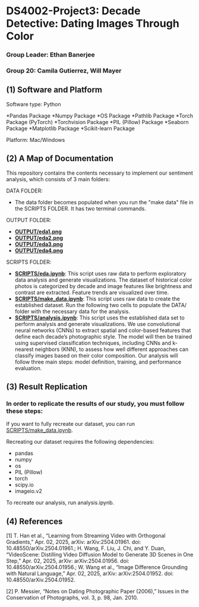 # DS4002-Project3: Decade Detective: Dating Images Through Color    
### Group Leader: Ethan Banerjee
### Group 20: Camila Gutierrez, Will Mayer

## (1) Software and Platform
Software type: Python 

*Pandas Package
*Numpy Package
*OS Package
*Pathlib Package
*Torch Package (PyTorch)
*Torchvision Package
*PIL (Pillow) Package
*Seaborn Package
*Matplotlib Package
*Scikit-learn Package
 

Platform: Mac/Windows
## (2) A Map of Documentation
This repository contains the contents necessary to implement our sentiment analysis, which consists of 3 main folders:

DATA FOLDER: 
* The data folder becomes populated when you run the "make data" file in the SCRIPTS FOLDER. It has two terminal commands.   

OUTPUT FOLDER: 
* **[OUTPUT/eda1.png](OUTPUT/eda1.png)**
* **[OUTPUT/eda2.png](OUTPUT/eda2.png)**
* **[OUTPUT/eda3.png](OUTPUT/eda3.png)**
* **[OUTPUT/eda4.png](OUTPUT/eda4.png)**


SCRIPTS FOLDER:
* **[SCRIPTS/eda.ipynb](SCRIPTS/eda.ipynb)**: This script uses raw data to perform exploratory data analysis and generate visualizations. The dataset of historical color photos is categorized by decade and image features like brightness and contrast are extracted. Feature trends are visualized over time. 
* **[SCRIPTS/make_data.ipynb](SCRIPTS/make_data.ipynb)**: This script uses raw data to create the established dataset. Run the following two cells to populate the DATA/ folder with the necessary data for the analysis.
* **[SCRIPTS/analysis.ipynb](SCRIPTS/analysis.ipynb)**: This script uses the established data set to perform analysis and generate visualizations. We use convolutional neural networks (CNNs) to extract spatial and color-based features that define each decade’s photographic style. The model will then be trained using supervised classification techniques, including CNNs and k-nearest neighbors (KNN), to assess how well different approaches can classify images based on their color composition. Our analysis will follow three main steps: model definition, training, and performance evaluation. 

## (3) Result Replication

### In order to replicate the results of our study, you must follow these steps:
If you want to fully recreate our dataset, you can run [SCRIPTS/make_data.ipynb](SCRIPTS/make_data.ipynb).

Recreating our dataset requires the following dependencies:
- pandas
- numpy
- os
- PIL (Pillow)
- torch
- scipy.io
- imageio.v2

To recreate our analysis, run analysis.ipynb.

## (4) References
[1] T. Han et al., “Learning from Streaming Video with Orthogonal Gradients,” Apr. 02, 2025, arXiv: arXiv:2504.01961. doi: 10.48550/arXiv.2504.01961.; H. Wang, F. Liu, J. Chi, and Y. Duan, “VideoScene: Distilling Video Diffusion Model to Generate 3D Scenes in One Step,” Apr. 02, 2025, arXiv: arXiv:2504.01956. doi: 10.48550/arXiv.2504.01956.; W. Wang et al., “Image Difference Grounding with Natural Language,” Apr. 02, 2025, arXiv: arXiv:2504.01952. doi: 10.48550/arXiv.2504.01952. 

[2] P. Messier, “Notes on Dating Photographic Paper (2006),” Issues in the Conservation of Photographs, vol. 3, p. 98, Jan. 2010. 
